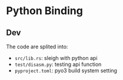# Python Binding

## Dev

The code are splited into:

- `src/lib.rs`: sleigh with python api
- `test/disasm.py`: testing api function
- `pyproject.toml`: pyo3 build system setting
